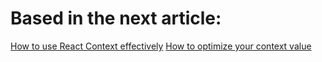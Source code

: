 # Based in the next article:

[How to use React Context effectively](https://kentcdodds.com/blog/how-to-use-react-context-effectively)
[How to optimize your context value](https://kentcdodds.com/blog/how-to-optimize-your-context-value)
